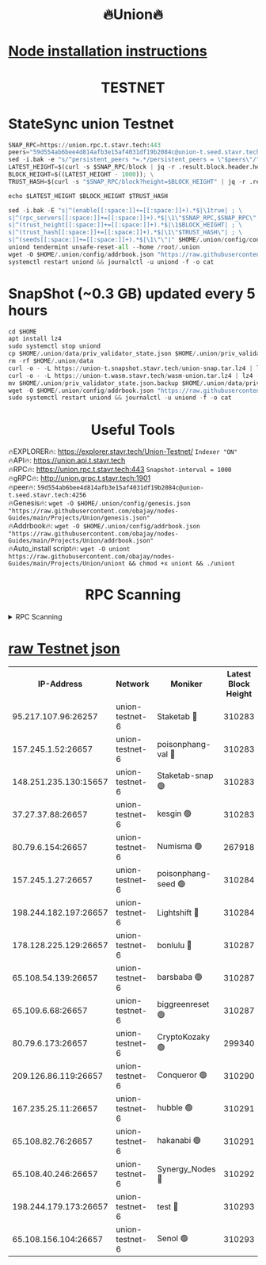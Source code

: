 <h1 align="center"> 🔥Union🔥</h1>

[Node installation instructions](https://github.com/obajay/nodes-Guides/tree/main/Projects/Union)
=

<h1 align="center"> TESTNET</h1>

# StateSync union Testnet
```python
SNAP_RPC=https://union.rpc.t.stavr.tech:443
peers="59d554ab6bee4d814afb3e15af4031df19b2084c@union-t.seed.stavr.tech:4256"
sed -i.bak -e "s/^persistent_peers *=.*/persistent_peers = \"$peers\"/" $HOME/.union/config/config.toml
LATEST_HEIGHT=$(curl -s $SNAP_RPC/block | jq -r .result.block.header.height); \
BLOCK_HEIGHT=$((LATEST_HEIGHT - 1000)); \
TRUST_HASH=$(curl -s "$SNAP_RPC/block?height=$BLOCK_HEIGHT" | jq -r .result.block_id.hash)

echo $LATEST_HEIGHT $BLOCK_HEIGHT $TRUST_HASH

sed -i.bak -E "s|^(enable[[:space:]]+=[[:space:]]+).*$|\1true| ; \
s|^(rpc_servers[[:space:]]+=[[:space:]]+).*$|\1\"$SNAP_RPC,$SNAP_RPC\"| ; \
s|^(trust_height[[:space:]]+=[[:space:]]+).*$|\1$BLOCK_HEIGHT| ; \
s|^(trust_hash[[:space:]]+=[[:space:]]+).*$|\1\"$TRUST_HASH\"| ; \
s|^(seeds[[:space:]]+=[[:space:]]+).*$|\1\"\"|" $HOME/.union/config/config.toml
uniond tendermint unsafe-reset-all --home /root/.union
wget -O $HOME/.union/config/addrbook.json "https://raw.githubusercontent.com/obajay/nodes-Guides/main/Projects/Union/addrbook.json"
systemctl restart uniond && journalctl -u uniond -f -o cat
```
# SnapShot (~0.3 GB) updated every 5 hours
```python
cd $HOME
apt install lz4
sudo systemctl stop uniond
cp $HOME/.union/data/priv_validator_state.json $HOME/.union/priv_validator_state.json.backup
rm -rf $HOME/.union/data
curl -o - -L https://union-t.snapshot.stavr.tech/union-snap.tar.lz4 | lz4 -c -d - | tar -x -C $HOME/.union --strip-components 2
curl -o - -L https://union-t.wasm.stavr.tech/wasm-union.tar.lz4 | lz4 -c -d - | tar -x -C $HOME/.union --strip-components 2
mv $HOME/.union/priv_validator_state.json.backup $HOME/.union/data/priv_validator_state.json
wget -O $HOME/.union/config/addrbook.json "https://raw.githubusercontent.com/obajay/nodes-Guides/main/Projects/Union/addrbook.json"
sudo systemctl restart uniond && journalctl -u uniond -f -o cat
```
 <h1 align="center"> Useful Tools</h1>
 
🔥EXPLORER🔥: https://explorer.stavr.tech/Union-Testnet/        `Indexer "ON"` \
🔥API🔥:      https://union.api.t.stavr.tech \
🔥RPC🔥:      https://union.rpc.t.stavr.tech:443              `Snapshot-interval = 1000` \
🔥gRPC🔥:     http://union.grpc.t.stavr.tech:1901 \
🔥peer🔥:     `59d554ab6bee4d814afb3e15af4031df19b2084c@union-t.seed.stavr.tech:4256` \
🔥Genesis🔥:     `wget -O $HOME/.union/config/genesis.json "https://raw.githubusercontent.com/obajay/nodes-Guides/main/Projects/Union/genesis.json"` \
🔥Addrbook🔥: ```wget -O $HOME/.union/config/addrbook.json "https://raw.githubusercontent.com/obajay/nodes-Guides/main/Projects/Union/addrbook.json"``` \
🔥Auto_install script🔥:  `wget -O uniont https://raw.githubusercontent.com/obajay/nodes-Guides/main/Projects/Union/uniont && chmod +x uniont && ./uniont`

<h1 align="center"> RPC Scanning</h1>

<details>
<summary>RPC Scanning</summary>

<h2 align="center"> We scan nodes in real time every 4 hours. And we provide the final result of RPC endpoints.
We cannot influence the operation of these nodes in any way. </h2>


```python
If Voting Power is higher than 0 --> then the Node is a validator of the network and may be subject to attack and be a potential threat to the chain.
```
```python
We marked such validators with a red symbol
```

</details>

[raw Testnet json](https://rpc-check.uniont.stavr.tech/uniont/rpc-uniont-result.json)
=



<table><tr><th>IP-Address</th><th>Network</th><th>Moniker</th><th>Latest Block Height</th><th>Earliest Block Height</th><th>Catching Up</th><th>Tx Index</th><th>Voting Power</th><th>Scan Time</th></tr><tr><td>95.217.107.96:26257</td><td>union-testnet-6</td><td>Staketab 🔴</td><td>310283</td><td>1</td><td>False</td><td>on</td><td>1000002</td><td>2024-03-05T09:06:21.474678402UTC</td></tr><tr><td>157.245.1.52:26657</td><td>union-testnet-6</td><td>poisonphang-val 🔴</td><td>310283</td><td>1</td><td>False</td><td>on</td><td>1000000</td><td>2024-03-05T09:06:22.071701772UTC</td></tr><tr><td>148.251.235.130:15657</td><td>union-testnet-6</td><td>Staketab-snap 🟢</td><td>310283</td><td>1</td><td>False</td><td>on</td><td>0</td><td>2024-03-05T09:06:22.650816540UTC</td></tr><tr><td>37.27.37.88:26657</td><td>union-testnet-6</td><td>kesgin 🟢</td><td>310283</td><td>1</td><td>False</td><td>on</td><td>0</td><td>2024-03-05T09:06:22.962904026UTC</td></tr><tr><td>80.79.6.154:26657</td><td>union-testnet-6</td><td>Numisma 🟢</td><td>267918</td><td>1</td><td>False</td><td>on</td><td>0</td><td>2024-03-05T09:06:27.492558661UTC</td></tr><tr><td>157.245.1.27:26657</td><td>union-testnet-6</td><td>poisonphang-seed 🟢</td><td>310284</td><td>1</td><td>False</td><td>on</td><td>0</td><td>2024-03-05T09:06:28.108858364UTC</td></tr><tr><td>198.244.182.197:26657</td><td>union-testnet-6</td><td>Lightshift 🔴</td><td>310284</td><td>1</td><td>False</td><td>on</td><td>1000000</td><td>2024-03-05T09:06:30.461208828UTC</td></tr><tr><td>178.128.225.129:26657</td><td>union-testnet-6</td><td>bonlulu 🔴</td><td>310287</td><td>1</td><td>False</td><td>on</td><td>1000000</td><td>2024-03-05T09:06:45.445682245UTC</td></tr><tr><td>65.108.54.139:26657</td><td>union-testnet-6</td><td>barsbaba 🟢</td><td>310287</td><td>1</td><td>False</td><td>on</td><td>0</td><td>2024-03-05T09:06:45.775841851UTC</td></tr><tr><td>65.109.6.68:26657</td><td>union-testnet-6</td><td>biggreenreset 🟢</td><td>310287</td><td>1</td><td>False</td><td>on</td><td>0</td><td>2024-03-05T09:06:46.083919632UTC</td></tr><tr><td>80.79.6.173:26657</td><td>union-testnet-6</td><td>CryptoKozaky 🟢</td><td>299340</td><td>1</td><td>False</td><td>on</td><td>0</td><td>2024-03-05T09:06:48.526073102UTC</td></tr><tr><td>209.126.86.119:26657</td><td>union-testnet-6</td><td>Conqueror 🟢</td><td>310290</td><td>1</td><td>False</td><td>on</td><td>0</td><td>2024-03-05T09:07:05.486237575UTC</td></tr><tr><td>167.235.25.11:26657</td><td>union-testnet-6</td><td>hubble 🟢</td><td>310291</td><td>1</td><td>False</td><td>on</td><td>0</td><td>2024-03-05T09:07:11.842598620UTC</td></tr><tr><td>65.108.82.76:26657</td><td>union-testnet-6</td><td>hakanabi 🟢</td><td>310291</td><td>1</td><td>False</td><td>on</td><td>0</td><td>2024-03-05T09:07:12.185987703UTC</td></tr><tr><td>65.108.40.246:26657</td><td>union-testnet-6</td><td>Synergy_Nodes 🔴</td><td>310292</td><td>1</td><td>False</td><td>on</td><td>1000001</td><td>2024-03-05T09:07:18.623673628UTC</td></tr><tr><td>198.244.179.173:26657</td><td>union-testnet-6</td><td>test 🔴</td><td>310293</td><td>1</td><td>False</td><td>on</td><td>1</td><td>2024-03-05T09:07:20.946063549UTC</td></tr><tr><td>65.108.156.104:26657</td><td>union-testnet-6</td><td>Senol 🟢</td><td>310293</td><td>1</td><td>False</td><td>on</td><td>0</td><td>2024-03-05T09:07:21.637271677UTC</td></tr></table>
